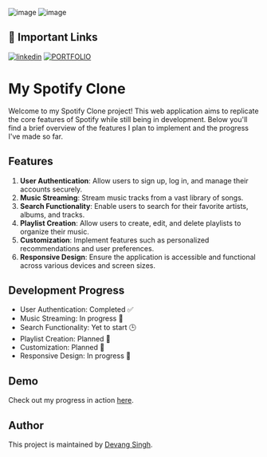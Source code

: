 ![image](https://github.com/devang-singh0/spotify/assets/100257042/6aa062bf-84f8-4f4f-ba96-61f4830d2c4a)
![image](https://github.com/devang-singh0/spotify/assets/100257042/ea68eda8-a596-4125-b7f3-5aa852418a28)


## 🔗 Important Links
[![linkedin](https://img.shields.io/badge/linkedin-0A66C2?style=for-the-badge&logo=linkedin&logoColor=white)](https://www.linkedin.com/in/devang-singh-b29353255/)
[![PORTFOLIO](https://img.shields.io/badge/portfolio-1DA1F2?style=for-the-badge&logo=github&logoColor=white)](https://devang-singh0.github.io/portfolio/)


# My Spotify Clone

Welcome to my Spotify Clone project! This web application aims to replicate the core features of Spotify while still being in development. Below you'll find a brief overview of the features I plan to implement and the progress I've made so far.

## Features

1. **User Authentication**: Allow users to sign up, log in, and manage their accounts securely.
2. **Music Streaming**: Stream music tracks from a vast library of songs.
3. **Search Functionality**: Enable users to search for their favorite artists, albums, and tracks.
4. **Playlist Creation**: Allow users to create, edit, and delete playlists to organize their music.
5. **Customization**: Implement features such as personalized recommendations and user preferences.
6. **Responsive Design**: Ensure the application is accessible and functional across various devices and screen sizes.

## Development Progress

- User Authentication: Completed ✅
- Music Streaming: In progress 🚧
- Search Functionality: Yet to start 🕒
- Playlist Creation: Planned 📝
- Customization: Planned 📝
- Responsive Design: In progress 🚧

## Demo

Check out my progress in action [here](https://www.linkedin.com/feed/update/urn:li:activity:7168215149319856128/).


## Author

This project is maintained by [Devang Singh](https://github.com/devang-singh0).
